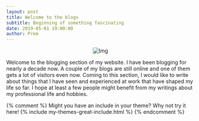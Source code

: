 ```yaml
---
layout: post
title: Welcome to the blogs
subtitle: Beginning of something fascinating
date: 2019-05-01 19:00:00
author: Prem
---
```


<div class="block">
          <center><img src="{{ site.baseurl }}/img/prem.png" alt="Img"></center>
          </div>

Welcome to the blogging section of my website. I have been blogging for nearly a decade now. A couple of my blogs are still online and one of them gets a lot of visitors even now. Coming to this section, I would like to write about things that I have seen and experienced at work that have shaped my life so far. I hope at least a few people might benefit from my writings about my professional life and hobbies.

{% comment %}
Might you have an include in your theme? Why not try it here!
{% include my-themes-great-include.html %}
{% endcomment %}

